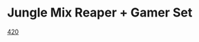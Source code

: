 # Jungle Mix Reaper + Gamer Set
[420](https://c1.staticflickr.com/5/4162/34721736006_6c8b1be13a_o.jpg)


